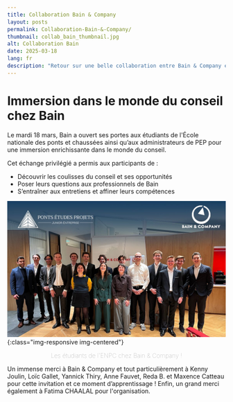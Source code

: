 ```yaml
---
title: Collaboration Bain & Company
layout: posts
permalink: Collaboration-Bain-&-Company/
thumbnail: collab_bain_thumbnail.jpg
alt: Collaboration Bain
date: 2025-03-18
lang: fr
description: "Retour sur une belle collaboration entre Bain & Company et Ponts Études Projets !"
---
```


# Immersion dans le monde du conseil chez Bain

Le mardi 18 mars, Bain a ouvert ses portes aux étudiants de l'École nationale des ponts et chaussées ainsi qu’aux administrateurs de PEP pour une immersion enrichissante dans le monde du conseil.

Cet échange privilégié a permis aux participants de :
- Découvrir les coulisses du conseil et ses opportunités
- Poser leurs questions aux professionnels de Bain
- S’entraîner aux entretiens et affiner leurs compétences

![Collaboration Bain](/img/posts/collab_bain.jpg){:class="img-responsive img-centered"}
<div>
    <p style="text-align: center; font-weight: 100; color: rgba(150, 150, 150, 1)">
        Les étudiants de l'ENPC chez Bain & Company !
    </p>
</div>

Un immense merci à Bain & Company et tout particulièrement à Kenny Joulin,
Loïc Gallet, Yannick Thiry, Anne Fauvet, Reda B. et Maxence Catteau pour cette invitation et ce moment d’apprentissage ! Enfin, un grand merci également à Fatima CHAALAL pour l'organisation.
